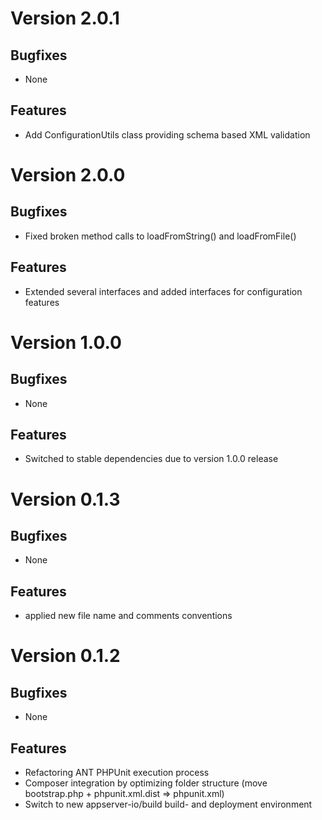 # Version 2.0.1

## Bugfixes

* None

## Features

* Add ConfigurationUtils class providing schema based XML validation

# Version 2.0.0

## Bugfixes

* Fixed broken method calls to loadFromString() and loadFromFile()

## Features

* Extended several interfaces and added interfaces for configuration features

# Version 1.0.0

## Bugfixes

* None

## Features

* Switched to stable dependencies due to version 1.0.0 release

# Version 0.1.3

## Bugfixes

* None

## Features

* applied new file name and comments conventions

# Version 0.1.2

## Bugfixes

* None

## Features

* Refactoring ANT PHPUnit execution process
* Composer integration by optimizing folder structure (move bootstrap.php + phpunit.xml.dist => phpunit.xml)
* Switch to new appserver-io/build build- and deployment environment
